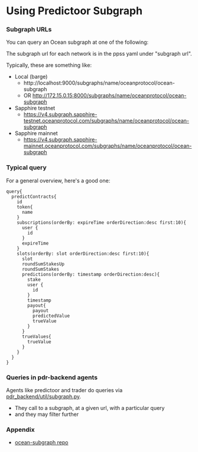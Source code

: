 <!--
Copyright 2023 Ocean Protocol Foundation
SPDX-License-Identifier: Apache-2.0
-->

# Using Predictoor Subgraph

### Subgraph URLs

You can query an Ocean subgraph at one of the following:

The subgraph url for each network is in the ppss yaml under "subgraph url".

Typically, these are something like:

- Local (barge)
  - http://localhost:9000/subgraphs/name/oceanprotocol/ocean-subgraph
  - OR http://172.15.0.15:8000/subgraphs/name/oceanprotocol/ocean-subgraph
- Sapphire testnet
  - https://v4.subgraph.sapphire-testnet.oceanprotocol.com/subgraphs/name/oceanprotocol/ocean-subgraph
- Sapphire mainnet
  - https://v4.subgraph.sapphire-mainnet.oceanprotocol.com/subgraphs/name/oceanprotocol/ocean-subgraph

### Typical query

For a general overview, here's a good one:

```text
query{
  predictContracts{
    id
    token{
      name
    }
    subscriptions(orderBy: expireTime orderDirection:desc first:10){
      user {
        id
      }
      expireTime
    }
    slots(orderBy: slot orderDirection:desc first:10){
      slot
      roundSumStakesUp
      roundSumStakes
      predictions(orderBy: timestamp orderDirection:desc){
        stake
        user {
          id
        }
        timestamp
        payout{
          payout
          predictedValue
          trueValue
        }
      }
      trueValues{
        trueValue
      }
    }
  }
}
```

### Queries in pdr-backend agents

Agents like predictoor and trader do queries via [pdr_backend/util/subgraph.py](https://github.com/oceanprotocol/pdr-backend/blob/main/pdr_backend/util/subgraph.py).

- They call to a subgraph, at a given url, with a particular query
- and they may filter further

### Appendix

- [ocean-subgraph repo](https://github.com/oceanprotocol/ocean-subgraph)
